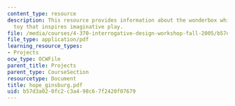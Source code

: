 ```yaml
---
content_type: resource
description: This resource provides information about the wonderbox which is a children's
  toy that inspires imaginative play.
file: /media/courses/4-370-interrogative-design-workshop-fall-2005/b57d3a020fc2c3a498c67f2420f07679_hope_ginsburg.pdf
file_type: application/pdf
learning_resource_types:
- Projects
ocw_type: OCWFile
parent_title: Projects
parent_type: CourseSection
resourcetype: Document
title: hope_ginsburg.pdf
uid: b57d3a02-0fc2-c3a4-98c6-7f2420f07679
---
```

